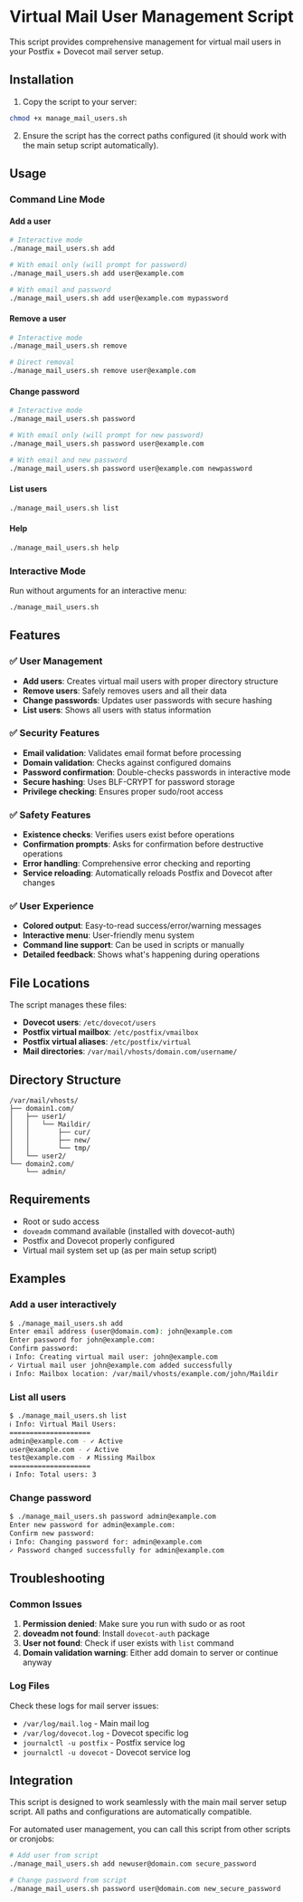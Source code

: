 # Virtual Mail User Management Script

This script provides comprehensive management for virtual mail users in your Postfix + Dovecot mail server setup.

## Installation

1. Copy the script to your server:
```bash
chmod +x manage_mail_users.sh
```

2. Ensure the script has the correct paths configured (it should work with the main setup script automatically).

## Usage

### Command Line Mode

#### Add a user
```bash
# Interactive mode
./manage_mail_users.sh add

# With email only (will prompt for password)
./manage_mail_users.sh add user@example.com

# With email and password
./manage_mail_users.sh add user@example.com mypassword
```

#### Remove a user
```bash
# Interactive mode
./manage_mail_users.sh remove

# Direct removal
./manage_mail_users.sh remove user@example.com
```

#### Change password
```bash
# Interactive mode
./manage_mail_users.sh password

# With email only (will prompt for new password)
./manage_mail_users.sh password user@example.com

# With email and new password
./manage_mail_users.sh password user@example.com newpassword
```

#### List users
```bash
./manage_mail_users.sh list
```

#### Help
```bash
./manage_mail_users.sh help
```

### Interactive Mode

Run without arguments for an interactive menu:
```bash
./manage_mail_users.sh
```

## Features

### ✅ **User Management**
- **Add users**: Creates virtual mail users with proper directory structure
- **Remove users**: Safely removes users and all their data
- **Change passwords**: Updates user passwords with secure hashing
- **List users**: Shows all users with status information

### ✅ **Security Features**
- **Email validation**: Validates email format before processing
- **Domain validation**: Checks against configured domains
- **Password confirmation**: Double-checks passwords in interactive mode
- **Secure hashing**: Uses BLF-CRYPT for password storage
- **Privilege checking**: Ensures proper sudo/root access

### ✅ **Safety Features**
- **Existence checks**: Verifies users exist before operations
- **Confirmation prompts**: Asks for confirmation before destructive operations
- **Error handling**: Comprehensive error checking and reporting
- **Service reloading**: Automatically reloads Postfix and Dovecot after changes

### ✅ **User Experience**
- **Colored output**: Easy-to-read success/error/warning messages
- **Interactive menu**: User-friendly menu system
- **Command line support**: Can be used in scripts or manually
- **Detailed feedback**: Shows what's happening during operations

## File Locations

The script manages these files:
- **Dovecot users**: `/etc/dovecot/users`
- **Postfix virtual mailbox**: `/etc/postfix/vmailbox`
- **Postfix virtual aliases**: `/etc/postfix/virtual`
- **Mail directories**: `/var/mail/vhosts/domain.com/username/`

## Directory Structure

```
/var/mail/vhosts/
├── domain1.com/
│   ├── user1/
│   │   └── Maildir/
│   │       ├── cur/
│   │       ├── new/
│   │       └── tmp/
│   └── user2/
└── domain2.com/
    └── admin/
```

## Requirements

- Root or sudo access
- `doveadm` command available (installed with dovecot-auth)
- Postfix and Dovecot properly configured
- Virtual mail system set up (as per main setup script)

## Examples

### Add a user interactively
```bash
$ ./manage_mail_users.sh add
Enter email address (user@domain.com): john@example.com
Enter password for john@example.com: 
Confirm password: 
ℹ Info: Creating virtual mail user: john@example.com
✓ Virtual mail user john@example.com added successfully
ℹ Info: Mailbox location: /var/mail/vhosts/example.com/john/Maildir
```

### List all users
```bash
$ ./manage_mail_users.sh list
ℹ Info: Virtual Mail Users:
====================
admin@example.com - ✓ Active
user@example.com - ✓ Active
test@example.com - ✗ Missing Mailbox
====================
ℹ Info: Total users: 3
```

### Change password
```bash
$ ./manage_mail_users.sh password admin@example.com
Enter new password for admin@example.com: 
Confirm new password: 
ℹ Info: Changing password for: admin@example.com
✓ Password changed successfully for admin@example.com
```

## Troubleshooting

### Common Issues

1. **Permission denied**: Make sure you run with sudo or as root
2. **doveadm not found**: Install `dovecot-auth` package
3. **User not found**: Check if user exists with `list` command
4. **Domain validation warning**: Either add domain to server or continue anyway

### Log Files

Check these logs for mail server issues:
- `/var/log/mail.log` - Main mail log
- `/var/log/dovecot.log` - Dovecot specific log
- `journalctl -u postfix` - Postfix service log
- `journalctl -u dovecot` - Dovecot service log

## Integration

This script is designed to work seamlessly with the main mail server setup script. All paths and configurations are automatically compatible.

For automated user management, you can call this script from other scripts or cronjobs:

```bash
# Add user from script
./manage_mail_users.sh add newuser@domain.com secure_password

# Change password from script  
./manage_mail_users.sh password user@domain.com new_secure_password
```
